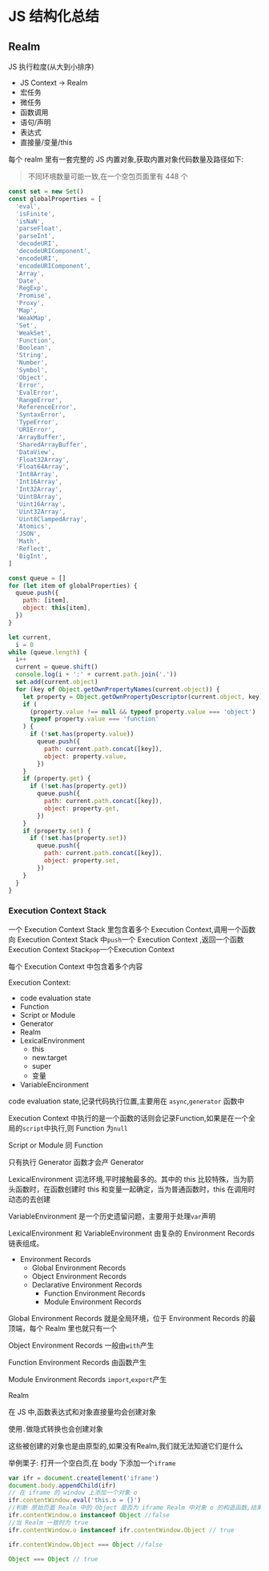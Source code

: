# JS 结构化总结

## Realm

JS 执行粒度(从大到小排序)

- JS Context -> Realm
- 宏任务
- 微任务
- 函数调用
- 语句/声明
- 表达式
- 直接量/变量/this

每个 realm 里有一套完整的 JS 内置对象,获取内置对象代码数量及路径如下:

> 不同环境数量可能一致,在一个空包页面里有 448 个

```js
const set = new Set()
const globalProperties = [
  'eval',
  'isFinite',
  'isNaN',
  'parseFloat',
  'parseInt',
  'decodeURI',
  'decodeURIComponent',
  'encodeURI',
  'encodeURIComponent',
  'Array',
  'Date',
  'RegExp',
  'Promise',
  'Proxy',
  'Map',
  'WeakMap',
  'Set',
  'WeakSet',
  'Function',
  'Boolean',
  'String',
  'Number',
  'Symbol',
  'Object',
  'Error',
  'EvalError',
  'RangeError',
  'ReferenceError',
  'SyntaxError',
  'TypeError',
  'URIError',
  'ArrayBuffer',
  'SharedArrayBuffer',
  'DataView',
  'Float32Array',
  'Float64Array',
  'Int8Array',
  'Int16Array',
  'Int32Array',
  'Uint8Array',
  'Uint16Array',
  'Uint32Array',
  'Uint8ClampedArray',
  'Atomics',
  'JSON',
  'Math',
  'Reflect',
  'BigInt',
]

const queue = []
for (let item of globalProperties) {
  queue.push({
    path: [item],
    object: this[item],
  })
}

let current,
  i = 0
while (queue.length) {
  i++
  current = queue.shift()
  console.log(i + ':' + current.path.join('.'))
  set.add(current.object)
  for (key of Object.getOwnPropertyNames(current.object)) {
    let property = Object.getOwnPropertyDescriptor(current.object, key)
    if (
      (property.value !== null && typeof property.value === 'object') ||
      typeof property.value === 'function'
    ) {
      if (!set.has(property.value))
        queue.push({
          path: current.path.concat([key]),
          object: property.value,
        })
    }
    if (property.get) {
      if (!set.has(property.get))
        queue.push({
          path: current.path.concat([key]),
          object: property.get,
        })
    }
    if (property.set) {
      if (!set.has(property.set))
        queue.push({
          path: current.path.concat([key]),
          object: property.set,
        })
    }
  }
}
```

### Execution Context Stack

一个 Execution Context Stack 里包含着多个 Execution Context,调用一个函数向 Execution Context Stack 中`push`一个 Execution Context ,返回一个函数 Execution Context Stack`pop`一个Execution Context

每个 Execution Context 中包含着多个内容

Execution Context:

- code evaluation state
- Function
- Script or Module
- Generator
- Realm
- LexicalEnvironment
  - this
  - new.target
  - super
  - 变量
- VariableEncironment

code evaluation state,记录代码执行位置,主要用在 `async`,`generator` 函数中

Execution Context 中执行的是一个函数的话则会记录Function,如果是在一个全局的`script`中执行,则 Function 为`null`

Script or Module 同 Function

只有执行 Generator 函数才会产 Generator

LexicalEnvironment 词法环境,平时接触最多的。其中的 this 比较特殊，当为箭头函数时，在函数创建时 this 和变量一起确定，当为普通函数时，this 在调用时动态的去创建

VariableEnvironment 是一个历史遗留问题，主要用于处理`var`声明

LexicalEnvironment 和 VariableEnvironment 由复杂的 Environment Records 链表组成。

- Environment Records
  - Global Environment Records
  - Object Environment Records
  - Declarative Environment Records
    - Function Environment Records
    - Module Environment Records

Global Environment Records 就是全局环境，位于 Environment Records 的最顶端，每个 Realm 里也就只有一个

Object Environment Records 一般由`with`产生

Function Environment Records 由函数产生

Module Environment Records `import`,`export`产生

Realm

在 JS 中,函数表达式和对象直接量均会创建对象

使用`.`做隐式转换也会创建对象

这些被创建的对象也是由原型的,如果没有Realm,我们就无法知道它们是什么

举例栗子:
打开一个空白页,在 body 下添加一个`iframe`

```js
var ifr = document.createElement('iframe')
document.body.appendChild(ifr)
// 在 iframe 的 window 上添加一个对象 o
ifr.contentWindow.eval('this.o = {}')
//判断 原始页面 Realm 中的 Object 是否为 iframe Realm 中对象 o 的构造函数,结果返回false
ifr.contentWindow.o instanceof Object //false
//当 Realm 一致时为 true
ifr.contentWindow.o instanceof ifr.contentWindow.Object // true

ifr.contentWindow.Object === Object //false

Object === Object // true
```

